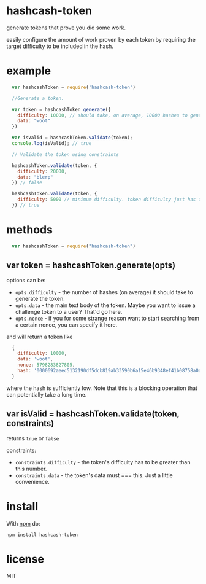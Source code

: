 # hashcash-token
generate tokens that prove you did some work.

easily configure the amount of work proven by each token by requiring the target difficulty to be included in the hash.

# example
``` js
  var hashcashToken = require('hashcash-token')

  //Generate a token.

  var token = hashcashToken.generate({
    difficulty: 10000, // should take, on average, 10000 hashes to generate a valid token
    data: "woot"
  })

  var isValid = hashcashToken.validate(token);
  console.log(isValid); // true

  // Validate the token using constraints

  hashcashToken.validate(token, {
    difficulty: 20000,
    data: "blerp"
  }) // false

  hashcashToken.validate(token, {
    difficulty: 5000 // minimum difficulty. token difficulty just has to be greater than 5000
  }) // true
```

# methods

```js
  var hashcashToken = require("hashcash-token")
```

## var token = hashcashToken.generate(opts)

options can be: 
* `opts.difficulty` - the number of hashes (on average) it should take to generate the token.
* `opts.data` - the main text body of the token. Maybe you want to issue a challenge token to a user? That'd go here.
* `opts.nonce` - if you for some strange reason want to start searching from a certain nonce, you can specify it here.

and will return a token like 
```js
  { 
    difficulty: 10000,
    data: 'woot',  
    nonce: 5798283827805,
    hash: '0000692aeec5132190df5dcb819ab33590b6a15e46b9348ef41b08758a0d4f5b' 
  }
```
where the hash is sufficiently low. Note that this is a blocking operation that can potentially take a long time.


## var isValid = hashcashToken.validate(token, constraints)
returns ```true``` or ```false```

constraints: 
* `constraints.difficulty` - the token's difficulty has to be greater than this number.
* `constraints.data` - the token's data must === this. Just a little convenience.

# install

With [npm](https://npmjs.org) do:

```
npm install hashcash-token
```

# license

MIT
